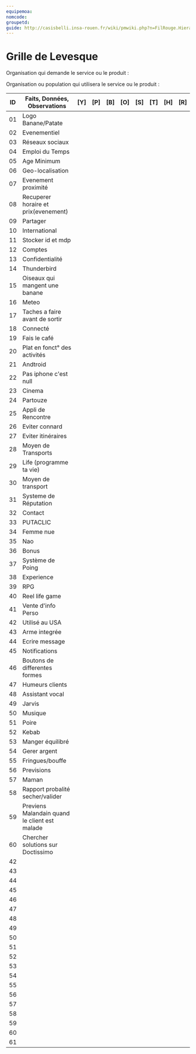 ```yaml
---
equipemoa: 
nomcode: 
groupetd: 
guide: http://casisbelli.insa-rouen.fr/wiki/pmwiki.php?n=FilRouge.HierachiserBesoins
---
```


# Grille de Levesque

Organisation qui demande le service ou le produit : 

Organisation ou population qui utilisera le service ou le produit : 

| ID | Faits, Données, Observations | [Y] | [P] | [B] | [O] | [S] | [T] | [H] | [R] |
|----|------------------------------|----------|----------|--------|-------------|----------|----------|-----------|------------|
| 01 |Logo Banane/Patate            |          |          |        |             |          |          |           |            |
| 02 |Evenementiel                  |          |          |        |             |          |          |           |            |
| 03 |Réseaux sociaux               |          |          |        |             |          |          |           |            |
| 04 |Emploi du Temps               |          |          |        |             |          |          |           |            |
| 05 |Age Minimum                   |          |          |        |             |          |          |           |            |
| 06 |Geo-localisation              |          |          |        |             |          |          |           |            |
| 07 |Evenement proximité           |          |          |        |             |          |          |           |            |
| 08 |Recuperer horaire et prix(evenement)|          |          |        |             |          |          |           |            |
| 09 |Partager                      |          |          |        |             |          |          |           |            |
| 10 |International                 |          |          |        |             |          |          |           |            |
| 11 |Stocker id et mdp             |          |          |        |             |          |          |           |            |
| 12 |Comptes                       |          |          |        |             |          |          |           |            |
| 13 |Confidentialité               |          |          |        |             |          |          |           |            |
| 14 |Thunderbird                   |          |          |        |             |          |          |           |            |
| 15 |Oiseaux qui mangent une banane|          |          |        |             |          |          |           |            |
| 16 |Meteo                         |          |          |        |             |          |          |           |            |
| 17 |Taches a faire avant de sortir|          |          |        |             |          |          |           |            |
| 18 |Connecté                      |          |          |        |             |          |          |           |            |
| 19 |Fais le café                  |          |          |        |             |          |          |           |            |
| 20 |Plat en fonct° des activités  |          |          |        |             |          |          |           |            |
| 21 |Andtroid                      |          |          |        |             |          |          |           |            |
| 22 |Pas iphone c'est null         |          |          |        |             |          |          |           |            |
| 23 |Cinema                        |          |          |        |             |          |          |           |            |
| 24 |Partouze                      |          |          |        |             |          |          |           |            |
| 25 |Appli de Rencontre            |          |          |        |             |          |          |           |            |
| 26 |Eviter connard                |          |          |        |             |          |          |           |            |
| 27 |Eviter itinéraires            |          |          |        |             |          |          |           |            |
| 28 |Moyen de Transports           |          |          |        |             |          |          |           |            |
| 29 |Life (programme ta vie)       |          |          |        |             |          |          |           |            |
| 30 |Moyen de transport            |          |          |        |             |          |          |           |            |
| 31 |Systeme de Réputation         |          |          |        |             |          |          |           |            |
| 32 |Contact                       |          |          |        |             |          |          |           |            |
| 33 |PUTACLIC                      |          |          |        |             |          |          |           |            |
| 34 |Femme nue                     |          |          |        |             |          |          |           |            |
| 35 |Nao                           |          |          |        |             |          |          |           |            |
| 36 |Bonus                         |          |          |        |             |          |          |           |            |
| 37 |Système de Poing              |          |          |        |             |          |          |           |            |
| 38 |Experience                    |          |          |        |             |          |          |           |            |
| 39 |RPG                           |          |          |        |             |          |          |           |            |
| 40 |Reel life game                |          |          |        |             |          |          |           |            |
| 41 |Vente d'info Perso            |          |          |        |             |          |          |           |            |
| 42 |Utilisé au USA                |          |          |        |             |          |          |           |            |
| 43 |Arme integrée                 |          |          |        |             |          |          |           |            |
| 44 |Ecrire message                |          |          |        |             |          |          |           |            |
| 45 |Notifications                 |          |          |        |             |          |          |           |            |
| 46 |Boutons de differentes formes |          |          |        |             |          |          |           |            |
| 47 |Humeurs clients               |          |          |        |             |          |          |           |            |
| 48 |Assistant vocal               |          |          |        |             |          |          |           |            |
| 49 |Jarvis                        |          |          |        |             |          |          |           |            |
| 50 |Musique                       |          |          |        |             |          |          |           |            |
| 51 |Poire                         |          |          |        |             |          |          |           |            |
| 52 |Kebab                         |          |          |        |             |          |          |           |            |
| 53 |Manger équilibré              |          |          |        |             |          |          |           |            |
| 54 |Gerer argent                  |          |          |        |             |          |          |           |            |
| 55 |Fringues/bouffe               |          |          |        |             |          |          |           |            |
| 56 |Previsions                    |          |          |        |             |          |          |           |            |
| 57 |Maman                         |          |          |        |             |          |          |           |            |
| 58 |Rapport probalité secher/valider|          |          |        |             |          |          |           |            |
| 59 |Previens Malandain quand le client est malade|          |          |        |             |          |          |           |            |
| 60 |Chercher solutions sur Doctissimo|          |          |        |             |          |          |           |            |
| 42 |                              |          |          |        |             |          |          |           |            |
| 43 |                              |          |          |        |             |          |          |           |            |
| 44 |                              |          |          |        |             |          |          |           |            |
| 45 |                              |          |          |        |             |          |          |           |            |
| 46 |                              |          |          |        |             |          |          |           |            |
| 47 |                              |          |          |        |             |          |          |           |            |
| 48 |                              |          |          |        |             |          |          |           |            |
| 49 |                              |          |          |        |             |          |          |           |            |
| 50 |                              |          |          |        |             |          |          |           |            |
| 51 |                              |          |          |        |             |          |          |           |            |
| 52 |                              |          |          |        |             |          |          |           |            |
| 53 |                              |          |          |        |             |          |          |           |            |
| 54 |                              |          |          |        |             |          |          |           |            |
| 55 |                              |          |          |        |             |          |          |           |            |
| 56 |                              |          |          |        |             |          |          |           |            |
| 57 |                              |          |          |        |             |          |          |           |            |
| 58 |                              |          |          |        |             |          |          |           |            |
| 59 |                              |          |          |        |             |          |          |           |            |
| 60 |                              |          |          |        |             |          |          |           |            |
| 61 |                              |          |          |        |             |          |          |           |            |
